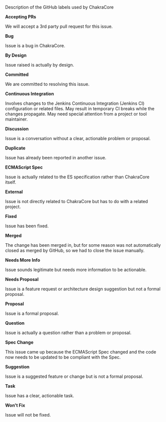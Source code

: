 Description of the GitHub labels used by ChakraCore

**Accepting PRs**

   We will accept a 3rd party pull request for this issue.

**Bug**

   Issue is a bug in ChakraCore.

**By Design**

   Issue raised is actually by design.

**Committed**

   We are committed to resolving this issue.

**Continuous Integration**

   Involves changes to the Jenkins Continuous Integration (Jenkins CI) configuration or related files. May result in temporary CI breaks while the changes propagate. May need special attention from a project or tool maintainer.

**Discussion**

   Issue is a conversation without a clear, actionable problem or proposal.

**Duplicate**

   Issue has already been reported in another issue.

**ECMAScript Spec**

   Issue is actually related to the ES specification rather than ChakraCore itself.

**External**

   Issue is not directly related to ChakraCore but has to do with a related project.

**Fixed**

   Issue has been fixed.

**Merged**

   The change has been merged in, but for some reason was not automatically closed as merged by GitHub, so we had to close the issue manually.

**Needs More Info**

   Issue sounds legitimate but needs more information to be actionable.

**Needs Proposal**

   Issue is a feature request or architecture design suggestion but not a formal proposal.

**Proposal**

   Issue is a formal proposal.

**Question**

   Issue is actually a question rather than a problem or proposal.

**Spec Change**

   This issue came up because the ECMAScript Spec changed and the code now needs to be updated to be compliant with the Spec.

**Suggestion**

   Issue is a suggested feature or change but is not a formal proposal.

**Task**

   Issue has a clear, actionable task.

**Won't Fix**

   Issue will not be fixed.
